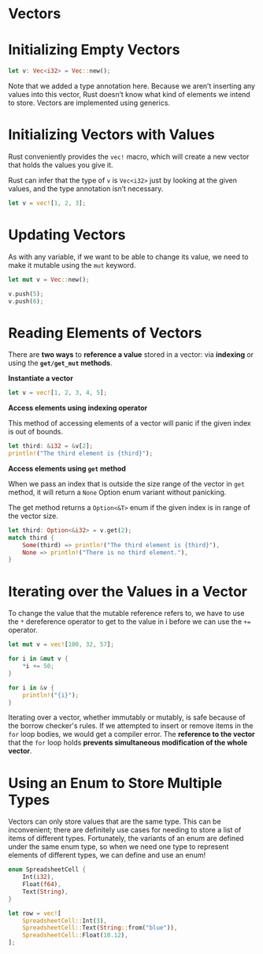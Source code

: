 # Vectors

# Initializing Empty Vectors

```rust
let v: Vec<i32> = Vec::new();
```

Note that we added a type annotation here. Because we aren’t inserting any values into this vector, Rust doesn’t know what kind of elements we intend to store. Vectors are implemented using generics.

# Initializing Vectors with Values

Rust conveniently provides the `vec!` macro, which will create a new vector that holds the values you give it. 

Rust can infer that the type of `v` is `Vec<i32>` just by looking at the given values, and the type annotation isn’t necessary. 

```rust
let v = vec![1, 2, 3];
```

# Updating Vectors

As with any variable, if we want to be able to change its value, we need to make it mutable using the `mut` keyword.

```rust
let mut v = Vec::new();

v.push(5);
v.push(6);
```

# Reading Elements of Vectors

There are **two ways** to **reference a value** stored in a vector: via **indexing** or using the **`get/get_mut` methods**.

**Instantiate a vector**

```rust
let v = vec![1, 2, 3, 4, 5];
```

**Access elements using indexing operator**

This method of accessing elements of a vector will panic if the given index is out of bounds.

```rust
let third: &i32 = &v[2];
println!("The third element is {third}");
```

**Access elements using `get` method**

When we pass an index that is outside the size range of the vector in `get` method, it will return a  `None` Option enum variant without panicking. 

The get method returns a `Option<&T>` enum if the given index is in range of the vector size.

```rust
let third: Option<&i32> = v.get(2);
match third {
    Some(third) => println!("The third element is {third}"),
    None => println!("There is no third element."),
}
```

# Iterating over the Values in a Vector

To change the value that the mutable reference refers to, we have to use the `*` dereference operator to get to the value in i before we can use the `+=` operator.

```rust
let mut v = vec![100, 32, 57];

for i in &mut v {
    *i += 50;
}

for i in &v {
    println!("{i}");
}
```

Iterating over a vector, whether immutably or mutably, is safe because of the borrow checker's rules. If we attempted to insert or remove items in the `for` loop bodies, we would get a compiler error. The **reference to the vector** that the `for` loop holds **prevents simultaneous modification of the whole vector**.

# Using an Enum to Store Multiple Types

Vectors can only store values that are the same type. This can be inconvenient; there are definitely use cases for needing to store a list of items of different types. Fortunately, the variants of an enum are defined under the same enum type, so when we need one type to represent elements of different types, we can define and use an enum!

```rust
enum SpreadsheetCell {
    Int(i32),
    Float(f64),
    Text(String),
}

let row = vec![
    SpreadsheetCell::Int(3),
    SpreadsheetCell::Text(String::from("blue")),
    SpreadsheetCell::Float(10.12),
];
```